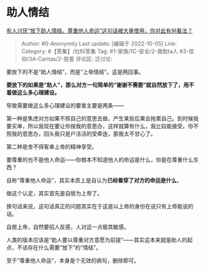 # 助人情结
[有人讨厌“放下助人情结，尊重他人命运”这句话被大量使用，你对此有何看法？](https://www.zhihu.com/question/529567591/answer/2702108980)

> Author: #0-Anonymity
> Last update: [编辑于 2022-10-05]
> Link:
> Category: #【答集】/社科答集
> Tag: #1-家族/1C-安全/2-救助ta人 #3-信仰/3A-Caritas/2-慈善
> 评论区:
> 泛讨论:

要放下的不是“助人情结”，而是“上帝情结”。这是两回事。

**要放下的如果是“助人”，那么对方一句简单的“谢谢不需要”就自然放下了，用不着做这么多心理建设。**

导致需要做这么多心理建设的要害主要是两条——

第一种是焦虑对方如果不照自己的意思去做，产生某些后果会拖累自己。到时候我要买单，所以我现在要让你按我的意思办，这样就算有什么，我比较能接受。你不照我的意思办，回头我只是户活活的受牵连，那我太不甘心了。

第二种是舍不得客串上帝的精神享受。

要尊重的也不是他人命运——你根本不知道他人的命运是什么，你是在尊重什么东西？

自称“尊重他人命运”，其实本质上是自认为**已经看穿了对方的命运是什么**。

做这个认定，其实首先是自居为上帝了。

换句话来说，这句话真正的问题其实在于这是以上帝的身份在说只有上帝能说的话。

自居上帝，自然要招人反感，人对这一点极其敏感。

人类的版本应该是“助人要以尊重对方意愿为前提”——其实这本来就是助人的起点，不该存在什么需要“放下”的“情结”。

至于“尊重他人命运”，本身是个无效的病句，删除即可。
